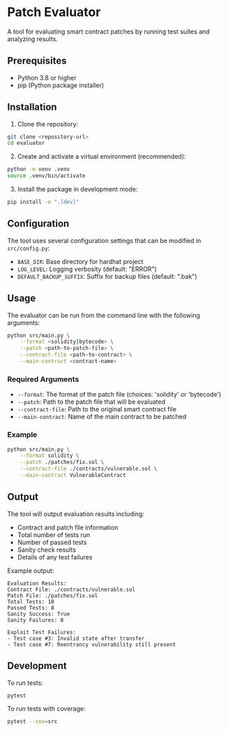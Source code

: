 # Patch Evaluator

A tool for evaluating smart contract patches by running test suites and analyzing results.

## Prerequisites

- Python 3.8 or higher
- pip (Python package installer)

## Installation

1. Clone the repository:
```bash
git clone <repository-url>
cd evaluator
```

2. Create and activate a virtual environment (recommended):
```bash
python -m venv .venv
source .venv/bin/activate
```

3. Install the package in development mode:
```bash
pip install -e ".[dev]"
```

## Configuration

The tool uses several configuration settings that can be modified in `src/config.py`:

- `BASE_DIR`: Base directory for hardhat project
- `LOG_LEVEL`: Logging verbosity (default: "ERROR")
- `DEFAULT_BACKUP_SUFFIX`: Suffix for backup files (default: ".bak")

## Usage

The evaluator can be run from the command line with the following arguments:

```bash
python src/main.py \
    --format <solidity|bytecode> \
    --patch <path-to-patch-file> \
    --contract-file <path-to-contract> \
    --main-contract <contract-name>
```

### Required Arguments

- `--format`: The format of the patch file (choices: 'solidity' or 'bytecode')
- `--patch`: Path to the patch file that will be evaluated
- `--contract-file`: Path to the original smart contract file
- `--main-contract`: Name of the main contract to be patched

### Example

```bash
python src/main.py \
    --format solidity \
    --patch ./patches/fix.sol \
    --contract-file ./contracts/vulnerable.sol \
    --main-contract VulnerableContract
```

## Output

The tool will output evaluation results including:
- Contract and patch file information
- Total number of tests run
- Number of passed tests
- Sanity check results
- Details of any test failures

Example output:
```
Evaluation Results:
Contract File: ./contracts/vulnerable.sol
Patch File: ./patches/fix.sol
Total Tests: 10
Passed Tests: 8
Sanity Success: True
Sanity Failures: 0

Exploit Test Failures:
- Test case #3: Invalid state after transfer
- Test case #7: Reentrancy vulnerability still present
```

## Development

To run tests:
```bash
pytest
```

To run tests with coverage:
```bash
pytest --cov=src
```

